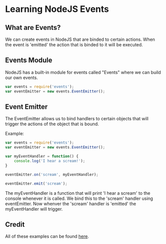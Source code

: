 # Learning NodeJS Events

## What are Events?

We can create events in NodeJS that are binded to certain actions. When the event is 'emitted' the action that is binded to it will be executed.

## Events Module

NodeJS has a built-in module for events called "Events" where we can build our own events.

```javascript
var events = require('events');
var eventEmitter = new events.EventEmitter();
```

## Event Emitter

The EventEmitter allows us to bind handlers to certain objects that will trigger the actions of the object that is bound.

Example:

```javascript
var events = require('events');
var eventEmitter = new events.EventEmitter();

var myEventHandler = function() {
    console.log('I hear a scream!');
}

eventEmitter.on('scream', myEventHandler);

eventEmitter.emit('scream');
```

The myEventHandler is a function that will print 'I hear a scream' to the console whenever it is called. We bind this to the 'scream' handler using eventEmitter. Now whenver the 'scream' handler is 'emitted' the myEventHandler will trigger.

## Credit

All of these examples can be found [here](https://www.w3schools.com/nodejs/nodejs_events.asp).
